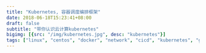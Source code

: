 ```yaml
---
title: "Kubernetes, 容器调度编排框架"
date: 2018-06-18T15:23:41+08:00
draft: false
subtitle: "带你认识云计算kubernetes"
bigimg: [{src: "/img/kubernetes.jpg", desc: "kubernetes"}]
tags: ["linux", "centos", "docker", "network", "cicd", "kubernetes", "golang"]
---
```


<!--more-->
